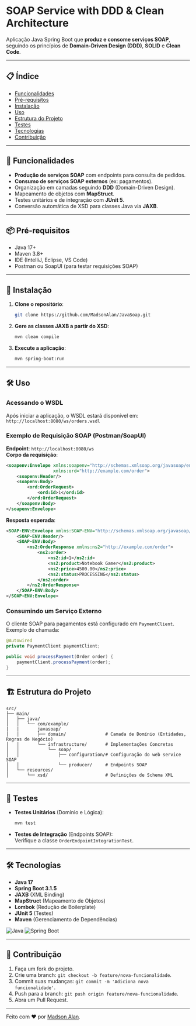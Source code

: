 # SOAP Service with DDD & Clean Architecture

Aplicação Java Spring Boot que **produz e consome serviços SOAP**, seguindo os princípios de **Domain-Driven Design (DDD)**, **SOLID** e **Clean Code**.

---

## 📋 Índice

- [Funcionalidades](#-funcionalidades)
- [Pré-requisitos](#-pré-requisitos)
- [Instalação](#-instalação)
- [Uso](#-uso)
- [Estrutura do Projeto](#-estrutura-do-projeto)
- [Testes](#-testes)
- [Tecnologias](#-tecnologias)
- [Contribuição](#-contribuição)

---

## 🚀 Funcionalidades

- **Produção de serviços SOAP** com endpoints para consulta de pedidos.
- **Consumo de serviços SOAP externos** (ex: pagamentos).
- Organização em camadas seguindo **DDD** (Domain-Driven Design).
- Mapeamento de objetos com **MapStruct**.
- Testes unitários e de integração com **JUnit 5**.
- Conversão automática de XSD para classes Java via **JAXB**.

---

## 📦 Pré-requisitos

- Java 17+
- Maven 3.8+
- IDE (IntelliJ, Eclipse, VS Code)
- Postman ou SoapUI (para testar requisições SOAP)

---

## 🔧 Instalação

1. **Clone o repositório**:
   ```bash
   git clone https://github.com/MadsonAlan/JavaSoap.git
   ```

2. **Gere as classes JAXB a partir do XSD**:
   ```bash
   mvn clean compile
   ```

3. **Execute a aplicação**:
   ```bash
   mvn spring-boot:run
   ```

---

## 🛠 Uso

### Acessando o WSDL
Após iniciar a aplicação, o WSDL estará disponível em:  
`http://localhost:8080/ws/orders.wsdl`

### Exemplo de Requisição SOAP (Postman/SoapUI)
**Endpoint**: `http://localhost:8080/ws`  
**Corpo da requisição**:
```xml
<soapenv:Envelope xmlns:soapenv="http://schemas.xmlsoap.org/javasoap/envelope/"
                  xmlns:ord="http://example.com/order">
    <soapenv:Header/>
    <soapenv:Body>
        <ord:OrderRequest>
            <ord:id>1</ord:id>
        </ord:OrderRequest>
    </soapenv:Body>
</soapenv:Envelope>
```

**Resposta esperada**:
```xml
<SOAP-ENV:Envelope xmlns:SOAP-ENV="http://schemas.xmlsoap.org/javasoap/envelope/">
    <SOAP-ENV:Header/>
    <SOAP-ENV:Body>
        <ns2:OrderResponse xmlns:ns2="http://example.com/order">
            <ns2:order>
                <ns2:id>1</ns2:id>
                <ns2:product>Notebook Gamer</ns2:product>
                <ns2:price>4500.00</ns2:price>
                <ns2:status>PROCESSING</ns2:status>
            </ns2:order>
        </ns2:OrderResponse>
    </SOAP-ENV:Body>
</SOAP-ENV:Envelope>
```

### Consumindo um Serviço Externo
O cliente SOAP para pagamentos está configurado em `PaymentClient`.  
Exemplo de chamada:
```java
@Autowired
private PaymentClient paymentClient;

public void processPayment(Order order) {
    paymentClient.processPayment(order);
}
```

---

## 🏗 Estrutura do Projeto

```
src/
├── main/
│   ├── java/
│   │   └── com/example/
|   |       javasoap/
│   │       ├── domain/               # Camada de Domínio (Entidades, Regras de Negócio)
│   │       └── infrastructure/       # Implementações Concretas
│   │           └── soap/
│   │               ├── configuration/# Configuração do web service SOAP
│   │               └── producer/     # Endpoints SOAP
│   └── resources/
│       └── xsd/                      # Definições de Schema XML
```

---

## 🧪 Testes

- **Testes Unitários** (Domínio e Lógica):
  ```bash
  mvn test
  ```

- **Testes de Integração** (Endpoints SOAP):  
  Verifique a classe `OrderEndpointIntegrationTest`.

---

## 🛠 Tecnologias

- **Java 17**
- **Spring Boot 3.1.5**
- **JAXB** (XML Binding)
- **MapStruct** (Mapeamento de Objetos)
- **Lombok** (Redução de Boilerplate)
- **JUnit 5** (Testes)
- **Maven** (Gerenciamento de Dependências)

![Java](https://img.shields.io/badge/Java-17-%23ED8B00?logo=java)
![Spring Boot](https://img.shields.io/badge/Spring_Boot-3.1.5-%236DB33F?logo=spring)

---

## 🤝 Contribuição

1. Faça um fork do projeto.
2. Crie uma branch: `git checkout -b feature/nova-funcionalidade`.
3. Commit suas mudanças: `git commit -m 'Adiciona nova funcionalidade'`.
4. Push para a branch: `git push origin feature/nova-funcionalidade`.
5. Abra um Pull Request.

---

Feito com ❤️ por [Madson Alan](https://github.com/MadsonAlan).  
